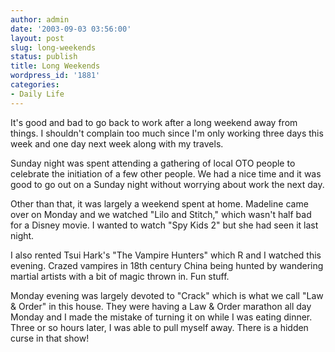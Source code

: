 ```yaml
---
author: admin
date: '2003-09-03 03:56:00'
layout: post
slug: long-weekends
status: publish
title: Long Weekends
wordpress_id: '1881'
categories:
- Daily Life
---
```

It&apos;s good and bad to go back to work after a long weekend away from things. I shouldn&apos;t complain too much since I&apos;m only working three days this week and one day next week along with my travels.

 Sunday night was spent attending a gathering of local OTO people to celebrate the initiation of a few other people. We had a nice time and it was good to go out on a Sunday night without worrying about work the next day.

 Other than that, it was largely a weekend spent at home. Madeline came over on Monday and we watched "Lilo and Stitch," which wasn&apos;t half bad for a Disney movie. I wanted to watch "Spy Kids 2" but she had seen it last night.

 I also rented Tsui Hark&apos;s "The Vampire Hunters" which R and I watched this evening. Crazed vampires in 18th century China being hunted by wandering martial artists with a bit of magic thrown in. Fun stuff.

 Monday evening was largely devoted to "Crack" which is what we call "Law & Order" in this house. They were having a Law & Order marathon all day Monday and I made the mistake of turning it on while I was eating dinner.  Three or so hours later, I was able to pull myself away. There is a hidden curse in that show!
